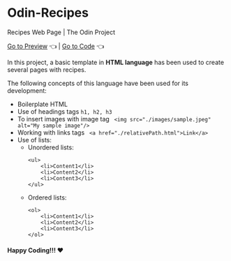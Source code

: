 # Odin-Recipes
Recipes Web Page | The Odin Project

[Go to Preview](https://carlosfrontend.github.io/odin-recipes/) :point_left: | [Go to Code](https://github.com/carlosfrontend/odin-recipes) :point_left:

In this project, a basic template in **HTML language** has been used to create several pages with recipes.

The following concepts of this language have been used for its development:

* Boilerplate HTML
* Use of headings tags ```h1, h2, h3```
* To insert images with image tag ``` <img src="./images/sample.jpeg" alt="My sample image"/>```
* Working with links tags ``` <a href="./relativePath.html">Link</a>```
* Use of lists:
    * Unordered lists:
        ```
        <ul>
            <li>Content1</li>
            <li>Content2</li>
            <li>Content3</li>
        </ul>
        ```
    * Ordered lists:
        ```
        <ol>
            <li>Content1</li>
            <li>Content2</li>
            <li>Content3</li>
        </ol>
        ```

#### Happy Coding!!! :heart:
